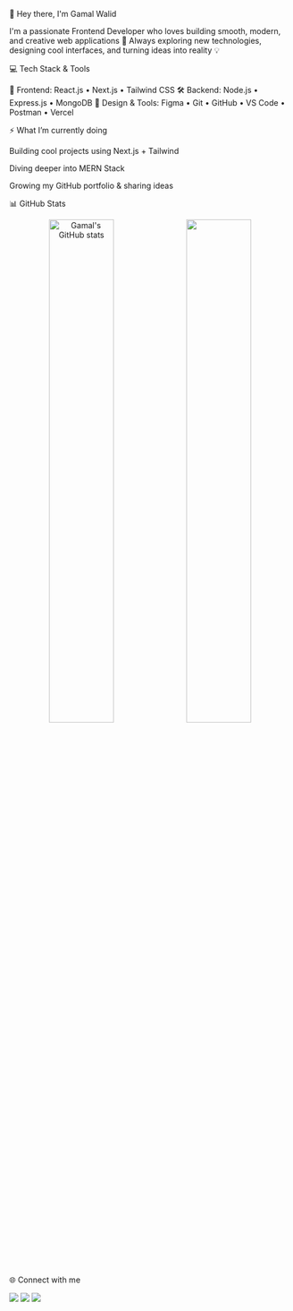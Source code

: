 👋 Hey there, I'm Gamal Walid

I'm a passionate Frontend Developer who loves building smooth, modern, and creative web applications 🚀
Always exploring new technologies, designing cool interfaces, and turning ideas into reality 💡

💻 Tech Stack & Tools

🚀 Frontend: React.js • Next.js • Tailwind CSS
🛠️ Backend: Node.js • Express.js • MongoDB
🎨 Design & Tools: Figma • Git • GitHub • VS Code • Postman • Vercel

⚡ What I’m currently doing

Building cool projects using Next.js + Tailwind

Diving deeper into MERN Stack

Growing my GitHub portfolio & sharing ideas

📊 GitHub Stats
<p align="center"> <img src="https://github-readme-stats.vercel.app/api?username=gamalwalid&show_icons=true&theme=radical" alt="Gamal's GitHub stats" width="48%"> <img src="https://github-readme-streak-stats.herokuapp.com/?user=gamalwalid&theme=radical" width="48%"> </p>
🌐 Connect with me
<p align="left"> <a href="https://github.com/gamalwalid" target="_blank"><img src="https://img.shields.io/badge/GitHub-181717?logo=github&logoColor=white"></a> <a href="https://www.linkedin.com/in/gamal-walid-" target="_blank"><img src="https://img.shields.io/badge/LinkedIn-0A66C2?logo=linkedin&logoColor=white"></a> <a href="mailto:gamalwalid832@gmail.com"><img src="https://img.shields.io/badge/Email-D14836?logo=gmail&logoColor=white"></a> </p>
